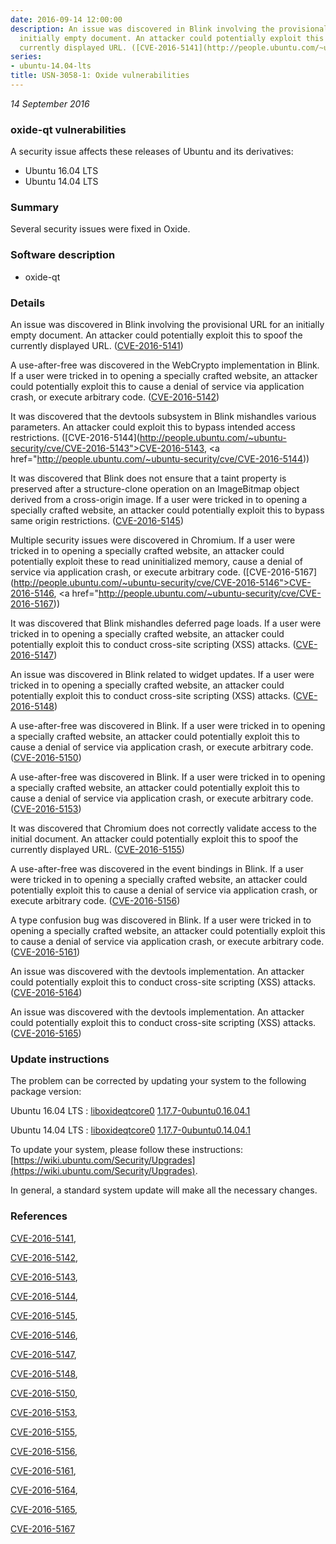 ```yaml
---
date: 2016-09-14 12:00:00
description: An issue was discovered in Blink involving the provisional URL for an
  initially empty document. An attacker could potentially exploit this to spoof the
  currently displayed URL. ([CVE-2016-5141](http://people.ubuntu.com/~ubuntu-security/cve/CVE-2016-5141))
series:
- ubuntu-14.04-lts
title: USN-3058-1: Oxide vulnerabilities
---
```


*14 September 2016*

### oxide-qt vulnerabilities

A security issue affects these releases of Ubuntu and its derivatives:

* Ubuntu 16.04 LTS
* Ubuntu 14.04 LTS

### Summary

Several security issues were fixed in Oxide. 

### Software description

* oxide-qt 

### Details

An issue was discovered in Blink involving the provisional URL for an initially empty document. An attacker could potentially exploit this to spoof the currently displayed URL. ([CVE-2016-5141](http://people.ubuntu.com/~ubuntu-security/cve/CVE-2016-5141))

A use-after-free was discovered in the WebCrypto implementation in Blink. If a user were tricked in to opening a specially crafted website, an attacker could potentially exploit this to cause a denial of service via application crash, or execute arbitrary code. ([CVE-2016-5142](http://people.ubuntu.com/~ubuntu-security/cve/CVE-2016-5142))

It was discovered that the devtools subsystem in Blink mishandles various parameters. An attacker could exploit this to bypass intended access restrictions. ([CVE-2016-5144](http://people.ubuntu.com/~ubuntu-security/cve/CVE-2016-5143">CVE-2016-5143</a>, <a href="http://people.ubuntu.com/~ubuntu-security/cve/CVE-2016-5144))

It was discovered that Blink does not ensure that a taint property is preserved after a structure-clone operation on an ImageBitmap object derived from a cross-origin image. If a user were tricked in to opening a specially crafted website, an attacker could potentially exploit this to bypass same origin restrictions. ([CVE-2016-5145](http://people.ubuntu.com/~ubuntu-security/cve/CVE-2016-5145))

Multiple security issues were discovered in Chromium. If a user were tricked in to opening a specially crafted website, an attacker could potentially exploit these to read uninitialized memory, cause a denial of service via application crash, or execute arbitrary code. ([CVE-2016-5167](http://people.ubuntu.com/~ubuntu-security/cve/CVE-2016-5146">CVE-2016-5146</a>, <a href="http://people.ubuntu.com/~ubuntu-security/cve/CVE-2016-5167))

It was discovered that Blink mishandles deferred page loads. If a user were tricked in to opening a specially crafted website, an attacker could potentially exploit this to conduct cross-site scripting (XSS) attacks. ([CVE-2016-5147](http://people.ubuntu.com/~ubuntu-security/cve/CVE-2016-5147))

An issue was discovered in Blink related to widget updates. If a user were tricked in to opening a specially crafted website, an attacker could potentially exploit this to conduct cross-site scripting (XSS) attacks. ([CVE-2016-5148](http://people.ubuntu.com/~ubuntu-security/cve/CVE-2016-5148))

A use-after-free was discovered in Blink. If a user were tricked in to opening a specially crafted website, an attacker could potentially exploit this to cause a denial of service via application crash, or execute arbitrary code. ([CVE-2016-5150](http://people.ubuntu.com/~ubuntu-security/cve/CVE-2016-5150))

A use-after-free was discovered in Blink. If a user were tricked in to opening a specially crafted website, an attacker could potentially exploit this to cause a denial of service via application crash, or execute arbitrary code. ([CVE-2016-5153](http://people.ubuntu.com/~ubuntu-security/cve/CVE-2016-5153))

It was discovered that Chromium does not correctly validate access to the initial document. An attacker could potentially exploit this to spoof the currently displayed URL. ([CVE-2016-5155](http://people.ubuntu.com/~ubuntu-security/cve/CVE-2016-5155))

A use-after-free was discovered in the event bindings in Blink. If a user were tricked in to opening a specially crafted website, an attacker could potentially exploit this to cause a denial of service via application crash, or execute arbitrary code. ([CVE-2016-5156](http://people.ubuntu.com/~ubuntu-security/cve/CVE-2016-5156))

A type confusion bug was discovered in Blink. If a user were tricked in to opening a specially crafted website, an attacker could potentially exploit this to cause a denial of service via application crash, or execute arbitrary code. ([CVE-2016-5161](http://people.ubuntu.com/~ubuntu-security/cve/CVE-2016-5161))

An issue was discovered with the devtools implementation. An attacker could potentially exploit this to conduct cross-site scripting (XSS) attacks. ([CVE-2016-5164](http://people.ubuntu.com/~ubuntu-security/cve/CVE-2016-5164))

An issue was discovered with the devtools implementation. An attacker could potentially exploit this to conduct cross-site scripting (XSS) attacks. ([CVE-2016-5165](http://people.ubuntu.com/~ubuntu-security/cve/CVE-2016-5165)) 

### Update instructions

The problem can be corrected by updating your system to the following package version:

Ubuntu 16.04 LTS
 : [liboxideqtcore0](https://launchpad.net/ubuntu/+source/oxide-qt) <span> [1.17.7-0ubuntu0.16.04.1](https://launchpad.net/ubuntu/+source/oxide-qt/1.17.7-0ubuntu0.16.04.1) </span> 

Ubuntu 14.04 LTS
 : [liboxideqtcore0](https://launchpad.net/ubuntu/+source/oxide-qt) <span> [1.17.7-0ubuntu0.14.04.1](https://launchpad.net/ubuntu/+source/oxide-qt/1.17.7-0ubuntu0.14.04.1) </span> 

To update your system, please follow these instructions: [https://wiki.ubuntu.com/Security/Upgrades](https://wiki.ubuntu.com/Security/Upgrades).

In general, a standard system update will make all the necessary changes. 

### References

 
 [CVE-2016-5141](http://people.ubuntu.com/~ubuntu-security/cve/CVE-2016-5141), 

 [CVE-2016-5142](http://people.ubuntu.com/~ubuntu-security/cve/CVE-2016-5142), 

 [CVE-2016-5143](http://people.ubuntu.com/~ubuntu-security/cve/CVE-2016-5143), 

 [CVE-2016-5144](http://people.ubuntu.com/~ubuntu-security/cve/CVE-2016-5144), 

 [CVE-2016-5145](http://people.ubuntu.com/~ubuntu-security/cve/CVE-2016-5145), 

 [CVE-2016-5146](http://people.ubuntu.com/~ubuntu-security/cve/CVE-2016-5146), 

 [CVE-2016-5147](http://people.ubuntu.com/~ubuntu-security/cve/CVE-2016-5147), 

 [CVE-2016-5148](http://people.ubuntu.com/~ubuntu-security/cve/CVE-2016-5148), 

 [CVE-2016-5150](http://people.ubuntu.com/~ubuntu-security/cve/CVE-2016-5150), 

 [CVE-2016-5153](http://people.ubuntu.com/~ubuntu-security/cve/CVE-2016-5153), 

 [CVE-2016-5155](http://people.ubuntu.com/~ubuntu-security/cve/CVE-2016-5155), 

 [CVE-2016-5156](http://people.ubuntu.com/~ubuntu-security/cve/CVE-2016-5156), 

 [CVE-2016-5161](http://people.ubuntu.com/~ubuntu-security/cve/CVE-2016-5161), 

 [CVE-2016-5164](http://people.ubuntu.com/~ubuntu-security/cve/CVE-2016-5164), 

 [CVE-2016-5165](http://people.ubuntu.com/~ubuntu-security/cve/CVE-2016-5165), 

 [CVE-2016-5167](http://people.ubuntu.com/~ubuntu-security/cve/CVE-2016-5167)